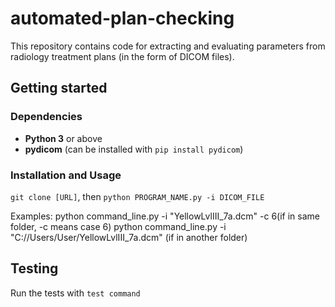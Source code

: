 # automated-plan-checking 
This repository contains code for extracting and evaluating parameters from radiology treatment plans (in the form of DICOM files). 

## Getting started
### Dependencies
- **Python 3** or above
- **pydicom** (can be installed with `pip install pydicom`)
### Installation and Usage
`git clone [URL]`, then
`python PROGRAM_NAME.py -i DICOM_FILE`

Examples:
    python command_line.py -i "YellowLvlIII_7a.dcm" -c 6(if in same folder, -c means case 6)
	  python command_line.py -i "C://Users/User/YellowLvlIII_7a.dcm" (if in another folder)
## Testing
Run the tests with `test command`

